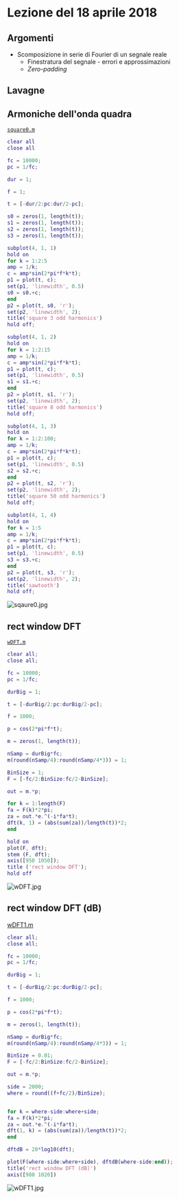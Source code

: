 # Lezione del 18 aprile 2018

## Argomenti

* Scomposizione in serie di Fourier di un segnale reale
  * Finestratura del segnale - errori e approssimazioni
  * *Zero-padding*

## Lavagne

## Armoniche dell'onda quadra 

[`square0.m`](./square0.m)
```matlab
clear all
close all

fc = 10000;
pc = 1/fc;

dur = 1;

f = 1;

t = [-dur/2:pc:dur/2-pc];

s0 = zeros(1, length(t));
s1 = zeros(1, length(t));
s2 = zeros(1, length(t));
s3 = zeros(1, length(t));

subplot(4, 1, 1)
hold on
for k = 1:2:5
amp = 1/k;
c = amp*sin(2*pi*f*k*t);
p1 = plot(t, c);
set(p1, 'linewidth', 0.5)
s0 = s0.+c;
end
p2 = plot(t, s0, 'r');
set(p2, 'linewidth', 2);
title('square 3 odd harmonics')
hold off;

subplot(4, 1, 2)
hold on
for k = 1:2:15
amp = 1/k;
c = amp*sin(2*pi*f*k*t);
p1 = plot(t, c);
set(p1, 'linewidth', 0.5)
s1 = s1.+c;
end
p2 = plot(t, s1, 'r');
set(p2, 'linewidth', 2);
title('square 8 odd harmonics')
hold off;

subplot(4, 1, 3)
hold on
for k = 1:2:100;
amp = 1/k;
c = amp*sin(2*pi*f*k*t);
p1 = plot(t, c);
set(p1, 'linewidth', 0.5)
s2 = s2.+c;
end
p2 = plot(t, s2, 'r');
set(p2, 'linewidth', 2);
title('square 50 odd harmonics')
hold off;

subplot(4, 1, 4)
hold on
for k = 1:5
amp = 1/k;
c = amp*sin(2*pi*f*k*t);
p1 = plot(t, c);
set(p1, 'linewidth', 0.5)
s3 = s3.+c;
end
p2 = plot(t, s3, 'r');
set(p2, 'linewidth', 2);
title('sawtooth')
hold off;
```
![sqaure0.jpg](./square0.jpg)

## rect window DFT  

[`wDFT.m`](./wDFT.m)
```matlab
clear all;
close all;

fc = 10000;
pc = 1/fc;

durBig = 1;

t = [-durBig/2:pc:durBig/2-pc];

f = 1000;

p = cos(2*pi*f*t);

m = zeros(1, length(t));

nSamp = durBig*fc;
m(round(nSamp/4):round(nSamp/4*3)) = 1;

BinSize = 1; 
F = [-fc/2:BinSize:fc/2-BinSize];

out = m.*p;

for k = 1:length(F)
fa = F(k)*2*pi;
za = out.*e.^(-i*fa*t);
dft(k, 1) = (abs(sum(za))/length(t))*2;
end

hold on
plot(F, dft);
stem (F, dft);
axis([950 1050]);
title ('rect window DFT');
hold off
```
![wDFT.jpg](./wDFT.jpg)

## rect window DFT (dB)

[wDFT1.m](./wDFT1.m)
```matlab
clear all;
close all;

fc = 10000;
pc = 1/fc;

durBig = 1;

t = [-durBig/2:pc:durBig/2-pc];

f = 1000;

p = cos(2*pi*f*t);

m = zeros(1, length(t));

nSamp = durBig*fc;
m(round(nSamp/4):round(nSamp/4*3)) = 1;

BinSize = 0.01; 
F = [-fc/2:BinSize:fc/2-BinSize];

out = m.*p;

side = 2000;
where = round((f+fc/2)/BinSize);


for k = where-side:where+side;
fa = F(k)*2*pi;
za = out.*e.^(-i*fa*t);
dft(1, k) = (abs(sum(za))/length(t))*2;
end

dftdB = 20*log10(dft);

plot(F(where-side:where+side), dftdB(where-side:end));
title('rect window DFT (dB)')
axis([980 1020])
```
![wDFT1.jpg](./wDFT1.jpg)
